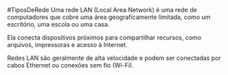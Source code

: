 #TiposDeRede
Uma rede LAN (Local Area Network) é uma rede de computadores que cobre uma área geograficamente limitada, como um escritório, uma escola ou uma casa. 

Ela conecta dispositivos próximos para compartilhar recursos, como arquivos, impressoras e acesso à Internet. 

Redes LAN são geralmente de alta velocidade e podem ser conectadas por cabos Ethernet ou conexões sem fio (Wi-Fi).

